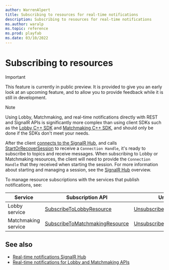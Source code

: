 ```yaml
---
author: WarrenAlpert
title: Subscribing to resources for real-time notifications
description: Subscribing to resources for real-time notifications
ms.author: waralp
ms.topic: reference
ms.prod: playfab
ms.date: 03/10/2022
---
```


# Subscribing to resources

> [!IMPORTANT]
> This feature is currently in public preview. It is provided to give you an
> early look at an upcoming feature, and to allow you to provide feedback while
> it is still in development.

> [!NOTE]
> Using Lobby, Matchmaking, and real-time notifications directly with REST and
> SignalR APIs is significantly more complex than using client SDKs such as the
> [Lobby C++
> SDK](../multiplayer/lobby/playfabmultiplayerreference-cpp/pflobby/pflobby_members.md)
> and [Matchmaking C++
> SDK](../multiplayer/lobby/playfabmultiplayerreference-cpp/pfmatchmaking/pfmatchmaking_members.md),
> and should only be done if the SDKs don't meet your needs.

After the client [connects to the SignalR
Hub](signalr-hub.md#connecting-to-the-signalr-hub), and calls
[StartOrRecoverSession](server-methods/start-or-recover-session.md) to receive a
`Connection Handle`, it's ready to subscribe to topics and receive messages.
When subscribing to Lobby or Matchmaking resources, the client will need to
provide the `Connection Handle` that they received when starting the session.
For more information about starting and managing a session, see the [SignalR
Hub](signalr-hub.md) overview.

To manage resource subscriptions with the services that publish notifications,
see:

| Service | Subscription API | Unsubscription API |
| --- | --- | --- |
| Lobby service | [SubscribeToLobbyResource](/rest/api/playfab/multiplayer/lobby/subscribe-to-lobby-resource) | [UnsubscribeFromLobbyResource](/rest/api/playfab/multiplayer/lobby/unsubscribe-from-lobby-resource) |
| Matchmaking service | [SubscribeToMatchmakingResource](/rest/api/playfab/multiplayer/matchmaking/subscribe-to-matchmaking-resource) | [UnsubscribeFromMatchmakingResource](/rest/api/playfab/multiplayer/matchmaking/unsubscribe-from-matchmaking-resource) |

## See also

- [Real-time notifications SignalR Hub](signalr-hub.md)
- [Real-time notifications for Lobby and Matchmaking APIs](overview.md)
